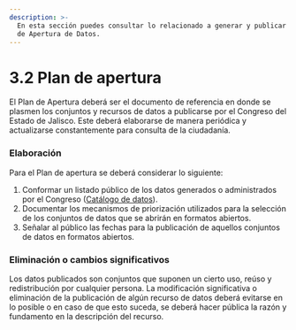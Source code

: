 ```yaml
---
description: >-
  En esta sección puedes consultar lo relacionado a generar y publicar el Plan
  de Apertura de Datos.
---
```


# 3.2 Plan de apertura

El Plan de Apertura deberá ser el documento de referencia en donde se plasmen los conjuntos y recursos de datos a publicarse por el Congreso del Estado de Jalisco. Este deberá elaborarse de manera periódica y actualizarse constantemente para consulta de la ciudadanía.

### Elaboración

Para el Plan de apertura se deberá considerar lo siguiente:

1. Conformar un listado público de los datos generados o administrados por el Congreso \([Catálogo de datos](https://rmiron.gitbook.io/datos-abiertos-guia-de-implementacion/gestion-1/1.2-catalogo-de-datos)\).
2. Documentar los mecanismos de priorización utilizados para la selección de los conjuntos de datos que se abrirán en formatos abiertos.
3. Señalar al público las fechas para la publicación de aquellos conjuntos de datos en formatos abiertos.

### **Eliminación o cambios significativos**

Los datos publicados son conjuntos que suponen un cierto uso, reúso y redistribución por cualquier persona. La modificación significativa o eliminación de la publicación de algún recurso de datos deberá evitarse en lo posible o en caso de que esto suceda, se deberá hacer pública la razón y fundamento en la descripción del recurso.

